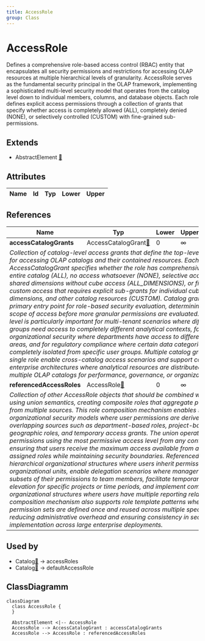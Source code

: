 ```yaml
---
title: AccessRole
group: Class
---
```


# AccessRole<a name="class-accessrole"></a>

Defines a comprehensive role-based access control (RBAC) entity that encapsulates all security permissions and restrictions for accessing OLAP resources at multiple hierarchical levels of granularity. AccessRole serves as the fundamental security principal in the OLAP framework, implementing a sophisticated multi-level security model that operates from the catalog level down to individual members, columns, and database objects. Each role defines explicit access permissions through a collection of grants that specify whether access is completely allowed (ALL), completely denied (NONE), or selectively controlled (CUSTOM) with fine-grained sub-permissions.


## Extends
- AbstractElement [🔗](./class-AbstractElement)
## Attributes

<table>
  <thead>
    <tr>
      <th>Name</th>
      <th>Id</th>
      <th>Typ</th>
      <th>Lower</th>
      <th>Upper</th>
    </tr>
  </thead>
  <tbody>
  </tbody>
</table>

## References

<table>
  <thead>
    <tr>
      <th>Name</th>
      <th>Typ</th>
      <th>Lower</th>
      <th>Upper</th>
      <th>Containment</th>
    </tr>
  </thead>
  <tbody>
    <tr>
      <td><strong>accessCatalogGrants</strong></td>
      <td>AccessCatalogGrant<a href="./class-AccessCatalogGrant">🔗</a></td>
      <td>0</td>
      <td>&infin;</td>
      <td>true</td>
    </tr>
    <tr>
      <td colspan="5"><em>Collection of catalog-level access grants that define the top-level permissions for accessing OLAP catalogs and their contained resources. Each AccessCatalogGrant specifies whether the role has comprehensive access to an entire catalog (ALL), no access whatsoever (NONE), selective access to only shared dimensions without cube access (ALL_DIMENSIONS), or fine-grained custom access that requires explicit sub-grants for individual cubes, dimensions, and other catalog resources (CUSTOM). Catalog grants serve as the primary entry point for role-based security evaluation, determining the overall scope of access before more granular permissions are evaluated. The catalog level is particularly important for multi-tenant scenarios where different user groups need access to completely different analytical contexts, for organizational security where departments have access to different business areas, and for regulatory compliance where certain data categories must be completely isolated from specific user groups. Multiple catalog grants within a single role enable cross-catalog access scenarios and support complex enterprise architectures where analytical resources are distributed across multiple OLAP catalogs for performance, governance, or organizational reasons.</em></td>
    </tr>
    <tr>
      <td><strong>referencedAccessRoles</strong></td>
      <td>AccessRole<a href="./class-AccessRole">🔗</a></td>
      <td>0</td>
      <td>&infin;</td>
      <td>true</td>
    </tr>
    <tr>
      <td colspan="5"><em>Collection of other AccessRole objects that should be combined with this role using union semantics, creating composite roles that aggregate permissions from multiple sources. This role composition mechanism enables sophisticated organizational security models where user permissions are derived from multiple overlapping sources such as department-based roles, project-based roles, geographic roles, and temporary access grants. The union operation combines permissions using the most permissive access level from any contributing role, ensuring that users receive the maximum access available from any of their assigned roles while maintaining security boundaries. Referenced roles support hierarchical organizational structures where users inherit permissions from organizational units, enable delegation scenarios where managers can grant subsets of their permissions to team members, facilitate temporary access elevation for specific projects or time periods, and implement complex matrix organizational structures where users have multiple reporting relationships. The composition mechanism also supports role template patterns where common permission sets are defined once and reused across multiple specific roles, reducing administrative overhead and ensuring consistency in security policy implementation across large enterprise deployments.</em></td>
    </tr>
  </tbody>
</table>



## Used by

- Catalog[🔗](./class-Catalog) → accessRoles
- Catalog[🔗](./class-Catalog) → defaultAccessRole

## ClassDiagramm

```mermaid
classDiagram
  class AccessRole {
  }

  AbstractElement <|-- AccessRole
  AccessRole --> AccessCatalogGrant : accessCatalogGrants
  AccessRole --> AccessRole : referencedAccessRoles

```
